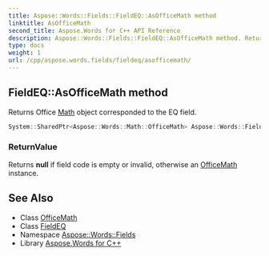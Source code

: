 ```yaml
---
title: Aspose::Words::Fields::FieldEQ::AsOfficeMath method
linktitle: AsOfficeMath
second_title: Aspose.Words for C++ API Reference
description: Aspose::Words::Fields::FieldEQ::AsOfficeMath method. Returns Office Math object corresponded to the EQ field in C++.
type: docs
weight: 1
url: /cpp/aspose.words.fields/fieldeq/asofficemath/
---
```

## FieldEQ::AsOfficeMath method


Returns Office [Math](../../../aspose.words.math/) object corresponded to the EQ field.

```cpp
System::SharedPtr<Aspose::Words::Math::OfficeMath> Aspose::Words::Fields::FieldEQ::AsOfficeMath()
```


### ReturnValue

Returns **null** if field code is empty or invalid, otherwise an [OfficeMath](../../../aspose.words.math/officemath/) instance.

## See Also

* Class [OfficeMath](../../../aspose.words.math/officemath/)
* Class [FieldEQ](../)
* Namespace [Aspose::Words::Fields](../../)
* Library [Aspose.Words for C++](../../../)

